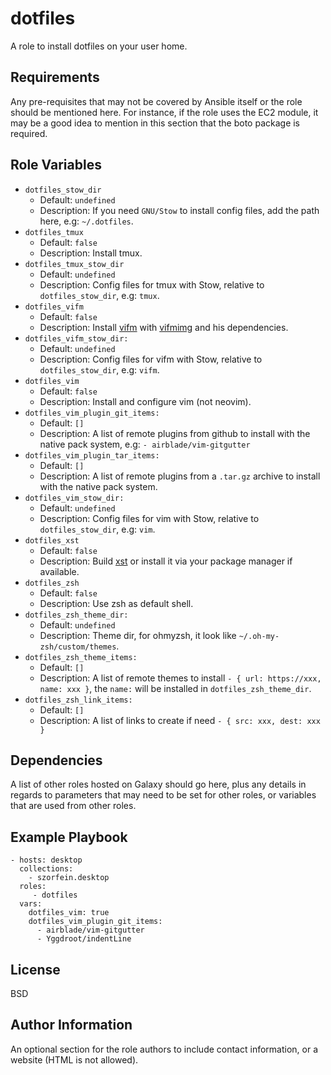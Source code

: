 dotfiles
========

A role to install dotfiles on your user home.

Requirements
------------

Any pre-requisites that may not be covered by Ansible itself or the role should be mentioned here. For instance, if the role uses the EC2 module, it may be a good idea to mention in this section that the boto package is required.

Role Variables
--------------

- `dotfiles_stow_dir`
  - Default: `undefined`
  - Description: If you need `GNU/Stow` to install config files, add the path here, e.g: `~/.dotfiles`.
- `dotfiles_tmux`
  - Default: `false`
  - Description: Install tmux.
- `dotfiles_tmux_stow_dir`
  - Default: `undefined`
  - Description: Config files for tmux with Stow, relative to `dotfiles_stow_dir`, e.g: `tmux`.
- `dotfiles_vifm`
  - Default: `false`
  - Description: Install [vifm](https://github.com/vifm/vifm) with [vifmimg](https://github.com/cirala/vifmimg) and his dependencies.
- `dotfiles_vifm_stow_dir:`
  - Default: `undefined`
  - Description: Config files for vifm with Stow, relative to `dotfiles_stow_dir`, e.g: `vifm`.
- `dotfiles_vim`
  - Default: `false`
  - Description: Install and configure vim (not neovim).
- `dotfiles_vim_plugin_git_items:`
  - Default: `[]`
  - Description: A list of remote plugins from github to install with the native pack system, e.g: `- airblade/vim-gitgutter`
- `dotfiles_vim_plugin_tar_items:`
  - Default: `[]`
  - Description: A list of remote plugins from a `.tar.gz` archive to install with the native pack system.
- `dotfiles_vim_stow_dir:`
  - Default: `undefined`
  - Description: Config files for vim with Stow, relative to `dotfiles_stow_dir`, e.g: `vim`.
- `dotfiles_xst`
  - Default: `false`
  - Description: Build [xst](https://github.com/gnotclub/xst) or install it via your package manager if available.
- `dotfiles_zsh`
  - Default: `false`
  - Description: Use zsh as default shell.
- `dotfiles_zsh_theme_dir:`
  - Default: `undefined`
  - Description: Theme dir, for ohmyzsh, it look like `~/.oh-my-zsh/custom/themes`.
- `dotfiles_zsh_theme_items:`
  - Default: `[]`
  - Description: A list of remote themes to install `- { url: https://xxx, name: xxx }`, the `name:` will be installed in `dotfiles_zsh_theme_dir`.
- `dotfiles_zsh_link_items:`
  - Default: `[]`
  - Description: A list of links to create if need `- { src: xxx, dest: xxx }`

Dependencies
------------

A list of other roles hosted on Galaxy should go here, plus any details in regards to parameters that may need to be set for other roles, or variables that are used from other roles.

Example Playbook
----------------

    - hosts: desktop
      collections:
        - szorfein.desktop
      roles:
         - dotfiles
      vars:
        dotfiles_vim: true
        dotfiles_vim_plugin_git_items:
          - airblade/vim-gitgutter
          - Yggdroot/indentLine

License
-------

BSD

Author Information
------------------

An optional section for the role authors to include contact information, or a website (HTML is not allowed).
